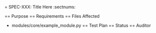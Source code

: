 = SPEC-XXX: Title Here
:sectnums:

== Purpose
== Requirements
== Files Affected
* modules/core/example_module.py
== Test Plan
== Status
== Auditor
